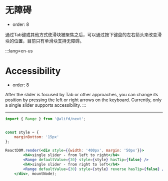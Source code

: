 # 无障碍

- order: 8

通过Tab键或其他方式使滑块被聚焦之后，可以通过按下键盘的左右箭头来改变滑块的位置，目前只有单滑块支持无障碍。

:::lang=en-us
# Accessibility

- order: 8

After the slider is focused by Tab or other approaches, you can change its position by pressing the left or right arrows on the keyboard. Currently, only a single slider supports accessibility.
:::

---

````jsx
import { Range } from '@alifd/next';


const style = {
    marginBottom: '15px'
};

ReactDOM.render(<div style={{width: '400px', margin: '50px'}}>
        <h4>single slider - from left to right</h4>
        <Range defaultValue={30} style={style} hasTip={false} />
        <h4>single slider - from right to left</h4>
        <Range defaultValue={30} style={style} reverse hasTip={false} />
    </div>, mountNode);
````
